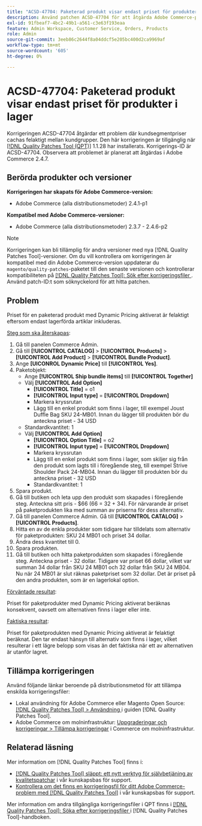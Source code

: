 ```yaml
---
title: "ACSD-47704: Paketerad produkt visar endast priset för produkter i lager"
description: Använd patchen ACSD-47704 för att åtgärda Adobe Commerce-problemet där en paketerad produkt endast visar priset på produkter i lager.
exl-id: 91fbeaf7-4bc2-49b1-a561-c3e63f193eaa
feature: Admin Workspace, Customer Service, Orders, Products
role: Admin
source-git-commit: 3eeb86c2644f8a04ddcf5e205bc400d2ca9969af
workflow-type: tm+mt
source-wordcount: '605'
ht-degree: 0%

---
```


# ACSD-47704: Paketerad produkt visar endast priset för produkter i lager

Korrigeringen ACSD-47704 åtgärdar ett problem där kundsegmentpriser cachas felaktigt mellan kundgrupper. Den här korrigeringen är tillgänglig när [[!DNL Quality Patches Tool (QPT)]](/help/announcements/adobe-commerce-announcements/magento-quality-patches-released-new-tool-to-self-serve-quality-patches.md) 1.1.28 har installerats. Korrigerings-ID är ACSD-47704. Observera att problemet är planerat att åtgärdas i Adobe Commerce 2.4.7.

## Berörda produkter och versioner

**Korrigeringen har skapats för Adobe Commerce-version:**

* Adobe Commerce (alla distributionsmetoder) 2.4.1-p1

**Kompatibel med Adobe Commerce-versioner:**

* Adobe Commerce (alla distributionsmetoder) 2.3.7 - 2.4.6-p2

>[!NOTE]
>
>Korrigeringen kan bli tillämplig för andra versioner med nya [!DNL Quality Patches Tool]-versioner. Om du vill kontrollera om korrigeringen är kompatibel med din Adobe Commerce-version uppdaterar du `magento/quality-patches`-paketet till den senaste versionen och kontrollerar kompatibiliteten på [[!DNL Quality Patches Tool]: Sök efter korrigeringsfiler ](https://experienceleague.adobe.com/tools/commerce-quality-patches/index.html?lang=sv-SE). Använd patch-ID:t som söknyckelord för att hitta patchen.

## Problem

Priset för en paketerad produkt med Dynamic Pricing aktiverat är felaktigt eftersom endast lagerförda artiklar inkluderas.

<u>Steg som ska återskapas</u>:

1. Gå till panelen Commerce Admin.
1. Gå till **[!UICONTROL CATALOG]** > **[!UICONTROL Products]** > **[!UICONTROL Add Product]** > **[!UICONTROL Bundle Product]**.
1. Ange **[UICONROL Dynamic Price]** till **[!UICONTROL Yes]**.
1. Paketobjekt:
   * Ange **[!UICONTROL Ship bundle items]** till **[!UICONTROL Together]**
   * Välj **[!UICONTROL Add Option]**
      * **[!UICONTROL Title]** = o1
      * **[!UICONTROL Input type]** = **[!UICONTROL Dropdown]**
      * Markera kryssrutan
      * Lägg till en enkel produkt som finns i lager, till exempel Joust Duffle Bag SKU 24-MB01. Innan du lägger till produkten bör du anteckna priset - 34 USD
   * Standardkvantitet: 1
   * Välj **[!UICONTROL Add Option]**
      * **[!UICONTROL Option Title]** = o2
      * **[!UICONTROL Input type]** = **[!UICONTROL Dropdown]**
      * Markera kryssrutan
      * Lägg till en enkel produkt som finns i lager, som skiljer sig från den produkt som lagts till i föregående steg, till exempel Strive Shoulder Pack 24-MB04. Innan du lägger till produkten bör du anteckna priset - 32 USD
      * Standardkvantitet: 1
1. Spara produkt.
1. Gå till butiken och leta upp den produkt som skapades i föregående steg. Anteckna sitt pris - $66
(66 = 32 + 34).
För närvarande är priset på paketprodukten lika med summan av priserna för dess alternativ.
1. Gå till panelen Commerce Admin. Gå till **[!UICONTROL CATALOG]** > **[!UICONTROL Products]**.
1. Hitta en av de enkla produkter som tidigare har tilldelats som alternativ för paketprodukten:
SKU 24 MB01 och priset 34 dollar.
1. Ändra dess kvantitet till 0.
1. Spara produkten.
1. Gå till butiken och hitta paketprodukten som skapades i föregående steg. Anteckna priset - 32 dollar. Tidigare var priset 66 dollar, vilket var summan 34 dollar från SKU 24 MB01 och 32 dollar från SKU 24 MB04. Nu när 24 MB01 är slut räknas paketpriset som 32 dollar. Det är priset på den andra produkten, som är en lagerlokal option.

<u>Förväntade resultat</u>:

Priset för paketprodukter med Dynamic Pricing aktiverat beräknas konsekvent, oavsett om alternativen finns i lager eller inte.

<u>Faktiska resultat</u>:

Priset för paketprodukten med Dynamic Pricing aktiverat är felaktigt beräknat. Den tar endast hänsyn till alternativ som finns i lager, vilket resulterar i ett lägre belopp som visas än det faktiska när ett av alternativen är utanför lagret.

## Tillämpa korrigeringen

Använd följande länkar beroende på distributionsmetod för att tillämpa enskilda korrigeringsfiler:

* Lokal användning för Adobe Commerce eller Magento Open Source: [[!DNL Quality Patches Tool] > Användning ](https://experienceleague.adobe.com/docs/commerce-operations/tools/quality-patches-tool/usage.html?lang=sv-SE) i guiden [!DNL Quality Patches Tool].
* Adobe Commerce om molninfrastruktur: [Uppgraderingar och korrigeringar > Tillämpa korrigeringar](https://experienceleague.adobe.com/docs/commerce-cloud-service/user-guide/develop/upgrade/apply-patches.html?lang=sv-SE) i Commerce om molninfrastruktur.

## Relaterad läsning

Mer information om [!DNL Quality Patches Tool] finns i:

* [[!DNL Quality Patches Tool] släppt: ett nytt verktyg för självbetjäning av kvalitetspatchar](/help/announcements/adobe-commerce-announcements/magento-quality-patches-released-new-tool-to-self-serve-quality-patches.md) i vår kunskapsbas för support.
* [Kontrollera om det finns en korrigeringsfil för ditt Adobe Commerce-problem med  [!DNL Quality Patches Tool]](/help/support-tools/patches-available-in-qpt-tool/check-patch-for-magento-issue-with-magento-quality-patches.md) i vår kunskapsbas för support.

Mer information om andra tillgängliga korrigeringsfiler i QPT finns i [[!DNL Quality Patches Tool]: Söka efter korrigeringsfiler ](https://experienceleague.adobe.com/tools/commerce-quality-patches/index.html?lang=sv-SE) i [!DNL Quality Patches Tool]-handboken.
